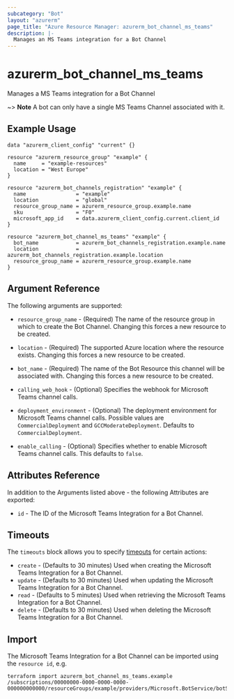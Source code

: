 ```yaml
---
subcategory: "Bot"
layout: "azurerm"
page_title: "Azure Resource Manager: azurerm_bot_channel_ms_teams"
description: |-
  Manages an MS Teams integration for a Bot Channel
---
```


# azurerm_bot_channel_ms_teams

Manages a MS Teams integration for a Bot Channel

~> **Note** A bot can only have a single MS Teams Channel associated with it.

## Example Usage

```hcl
data "azurerm_client_config" "current" {}

resource "azurerm_resource_group" "example" {
  name     = "example-resources"
  location = "West Europe"
}

resource "azurerm_bot_channels_registration" "example" {
  name                = "example"
  location            = "global"
  resource_group_name = azurerm_resource_group.example.name
  sku                 = "F0"
  microsoft_app_id    = data.azurerm_client_config.current.client_id
}

resource "azurerm_bot_channel_ms_teams" "example" {
  bot_name            = azurerm_bot_channels_registration.example.name
  location            = azurerm_bot_channels_registration.example.location
  resource_group_name = azurerm_resource_group.example.name
}
```

## Argument Reference

The following arguments are supported:

* `resource_group_name` - (Required) The name of the resource group in which to create the Bot Channel. Changing this forces a new resource to be created.

* `location` - (Required) The supported Azure location where the resource exists. Changing this forces a new resource to be created.

* `bot_name` - (Required) The name of the Bot Resource this channel will be associated with. Changing this forces a new resource to be created.

* `calling_web_hook` - (Optional) Specifies the webhook for Microsoft Teams channel calls.

* `deployment_environment` - (Optional) The deployment environment for Microsoft Teams channel calls. Possible values are `CommercialDeployment` and `GCCModerateDeployment`. Defaults to `CommercialDeployment`.

* `enable_calling` - (Optional) Specifies whether to enable Microsoft Teams channel calls. This defaults to `false`.

## Attributes Reference

In addition to the Arguments listed above - the following Attributes are exported:

* `id` - The ID of the Microsoft Teams Integration for a Bot Channel.

## Timeouts

The `timeouts` block allows you to specify [timeouts](https://www.terraform.io/language/resources/syntax#operation-timeouts) for certain actions:

* `create` - (Defaults to 30 minutes) Used when creating the Microsoft Teams Integration for a Bot Channel.
* `update` - (Defaults to 30 minutes) Used when updating the Microsoft Teams Integration for a Bot Channel.
* `read` - (Defaults to 5 minutes) Used when retrieving the Microsoft Teams Integration for a Bot Channel.
* `delete` - (Defaults to 30 minutes) Used when deleting the Microsoft Teams Integration for a Bot Channel.

## Import

The Microsoft Teams Integration for a Bot Channel can be imported using the `resource id`, e.g.

```shell
terraform import azurerm_bot_channel_ms_teams.example /subscriptions/00000000-0000-0000-0000-000000000000/resourceGroups/example/providers/Microsoft.BotService/botServices/example/channels/MsTeamsChannel
```
